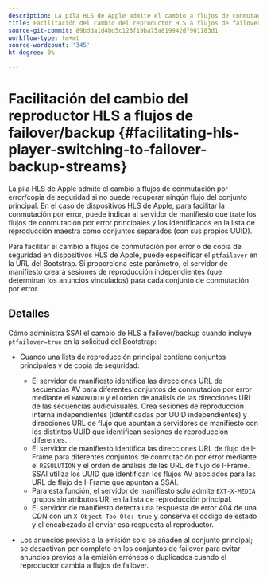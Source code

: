```yaml
---
description: La pila HLS de Apple admite el cambio a flujos de conmutación por error/copia de seguridad si no puede recuperar ningún flujo del conjunto principal. En el caso de dispositivos HLS de Apple, para facilitar la conmutación por error, puede indicar al servidor de manifiesto que trate los flujos de conmutación por error principales y los identificados en la lista de reproducción maestra como conjuntos separados (con sus propios UUID).
title: Facilitación del cambio del reproductor HLS a flujos de failover/backup
source-git-commit: 89bdda1d4bd5c126f19ba75a819942df901183d1
workflow-type: tm+mt
source-wordcount: '345'
ht-degree: 0%

---
```



# Facilitación del cambio del reproductor HLS a flujos de failover/backup {#facilitating-hls-player-switching-to-failover-backup-streams}

La pila HLS de Apple admite el cambio a flujos de conmutación por error/copia de seguridad si no puede recuperar ningún flujo del conjunto principal. En el caso de dispositivos HLS de Apple, para facilitar la conmutación por error, puede indicar al servidor de manifiesto que trate los flujos de conmutación por error principales y los identificados en la lista de reproducción maestra como conjuntos separados (con sus propios UUID).

Para facilitar el cambio a flujos de conmutación por error o de copia de seguridad en dispositivos HLS de Apple, puede especificar el `ptfailover` en la URL del Bootstrap. Si proporciona este parámetro, el servidor de manifiesto creará sesiones de reproducción independientes (que determinan los anuncios vinculados) para cada conjunto de conmutación por error.

## Detalles

Cómo administra SSAI el cambio de HLS a failover/backup cuando incluye `ptfailover=true` en la solicitud del Bootstrap:

* Cuando una lista de reproducción principal contiene conjuntos principales y de copia de seguridad:

   * El servidor de manifiesto identifica las direcciones URL de secuencias AV para diferentes conjuntos de conmutación por error mediante el `BANDWIDTH` y el orden de análisis de las direcciones URL de las secuencias audiovisuales. Crea sesiones de reproducción interna independientes (identificadas por UUID independientes) y direcciones URL de flujo que apuntan a servidores de manifiesto con los distintos UUID que identifican sesiones de reproducción diferentes.
   * El servidor de manifiesto identifica las direcciones URL de flujo de I-Frame para diferentes conjuntos de conmutación por error mediante el `RESOLUTION` y el orden de análisis de las URL de flujo de I-Frame. SSAI utiliza los UUID que identifican los flujos AV asociados para las URL de flujo de I-Frame que apuntan a SSAI.
   * Para esta función, el servidor de manifiesto solo admite `EXT-X-MEDIA` grupos sin atributos URI en la lista de reproducción principal.
   * El servidor de manifiesto detecta una respuesta de error 404 de una CDN con un `X-Object-Too-Old: true` y conserva el código de estado y el encabezado al enviar esa respuesta al reproductor.

* Los anuncios previos a la emisión solo se añaden al conjunto principal; se desactivan por completo en los conjuntos de failover para evitar anuncios previos a la emisión erróneos o duplicados cuando el reproductor cambia a flujos de failover.

